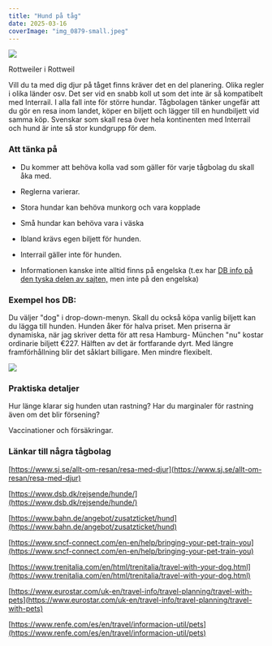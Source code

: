 ```yaml
---
title: "Hund på tåg"
date: 2025-03-16
coverImage: "img_0879-small.jpeg"
---
```


![](images/hund_1.jpeg?w=768)

<figcaption>

Rottweiler i Rottweil

</figcaption>

Vill du ta med dig djur på tåget finns kräver det en del planering. Olika regler i olika länder osv. Det ser vid en snabb koll ut som det inte är så kompatibelt med Interrail. I alla fall inte för större hundar. Tågbolagen tänker ungefär att du gör en resa inom landet, köper en biljett och lägger till en hundbiljett vid samma köp. Svenskar som skall resa över hela kontinenten med Interrail och hund är inte så stor kundgrupp för dem.

### Att tänka på

- Du kommer att behöva kolla vad som gäller för varje tågbolag du skall åka med.

- Reglerna varierar.

- Stora hundar kan behöva munkorg och vara kopplade

- Små hundar kan behöva vara i väska

- Ibland krävs egen biljett för hunden.

- Interrail gäller inte för hunden.

- Informationen kanske inte alltid finns på engelska (t.ex har [DB info på den tyska delen av sajten,](https://www.bahn.de/angebot/zusatzticket/hund) men inte på den engelska)

### Exempel hos DB:

Du väljer "dog" i drop-down-menyn. Skall du också köpa vanlig biljett kan du lägga till hunden. Hunden åker för halva priset. Men priserna är dynamiska, när jag skriver detta för att resa Hamburg- München "nu" kostar ordinarie biljett €227. Hälften av det är fortfarande dyrt. Med längre framförhållning blir det såklart billigare. Men mindre flexibelt.

![](images/hund_2.png?w=760)

### Praktiska detaljer

Hur länge klarar sig hunden utan rastning? Har du marginaler för rastning även om det blir försening?

Vaccinationer och försäkringar.

### Länkar till några tågbolag

[https://www.sj.se/allt-om-resan/resa-med-djur](https://www.sj.se/allt-om-resan/resa-med-djur)

[https://www.dsb.dk/rejsende/hunde/](https://www.dsb.dk/rejsende/hunde/)

[https://www.bahn.de/angebot/zusatzticket/hund](https://www.bahn.de/angebot/zusatzticket/hund)

[https://www.sncf-connect.com/en-en/help/bringing-your-pet-train-you](https://www.sncf-connect.com/en-en/help/bringing-your-pet-train-you)

[https://www.trenitalia.com/en/html/trenitalia/travel-with-your-dog.html](https://www.trenitalia.com/en/html/trenitalia/travel-with-your-dog.html)

[https://www.eurostar.com/uk-en/travel-info/travel-planning/travel-with-pets](https://www.eurostar.com/uk-en/travel-info/travel-planning/travel-with-pets)

[https://www.renfe.com/es/en/travel/informacion-util/pets](https://www.renfe.com/es/en/travel/informacion-util/pets)
